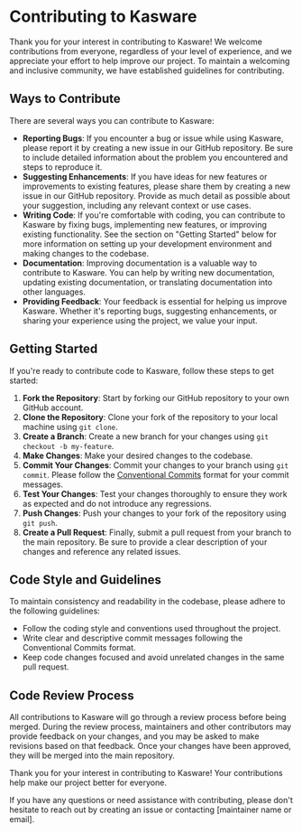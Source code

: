 # Contributing to Kasware

Thank you for your interest in contributing to Kasware! We welcome contributions from everyone, regardless of your level of experience, and we appreciate your effort to help improve our project. To maintain a welcoming and inclusive community, we have established guidelines for contributing.

## Ways to Contribute

There are several ways you can contribute to Kasware:

- **Reporting Bugs**: If you encounter a bug or issue while using Kasware, please report it by creating a new issue in our GitHub repository. Be sure to include detailed information about the problem you encountered and steps to reproduce it.
- **Suggesting Enhancements**: If you have ideas for new features or improvements to existing features, please share them by creating a new issue in our GitHub repository. Provide as much detail as possible about your suggestion, including any relevant context or use cases.
- **Writing Code**: If you're comfortable with coding, you can contribute to Kasware by fixing bugs, implementing new features, or improving existing functionality. See the section on "Getting Started" below for more information on setting up your development environment and making changes to the codebase.
- **Documentation**: Improving documentation is a valuable way to contribute to Kasware. You can help by writing new documentation, updating existing documentation, or translating documentation into other languages.
- **Providing Feedback**: Your feedback is essential for helping us improve Kasware. Whether it's reporting bugs, suggesting enhancements, or sharing your experience using the project, we value your input.

## Getting Started

If you're ready to contribute code to Kasware, follow these steps to get started:

1. **Fork the Repository**: Start by forking our GitHub repository to your own GitHub account.
2. **Clone the Repository**: Clone your fork of the repository to your local machine using `git clone`.
3. **Create a Branch**: Create a new branch for your changes using `git checkout -b my-feature`.
4. **Make Changes**: Make your desired changes to the codebase.
5. **Commit Your Changes**: Commit your changes to your branch using `git commit`. Please follow the [Conventional Commits](https://www.conventionalcommits.org/) format for your commit messages.
6. **Test Your Changes**: Test your changes thoroughly to ensure they work as expected and do not introduce any regressions.
7. **Push Changes**: Push your changes to your fork of the repository using `git push`.
8. **Create a Pull Request**: Finally, submit a pull request from your branch to the main repository. Be sure to provide a clear description of your changes and reference any related issues.

## Code Style and Guidelines

To maintain consistency and readability in the codebase, please adhere to the following guidelines:

- Follow the coding style and conventions used throughout the project.
- Write clear and descriptive commit messages following the Conventional Commits format.
- Keep code changes focused and avoid unrelated changes in the same pull request.

## Code Review Process

All contributions to Kasware will go through a review process before being merged. During the review process, maintainers and other contributors may provide feedback on your changes, and you may be asked to make revisions based on that feedback. Once your changes have been approved, they will be merged into the main repository.

Thank you for your interest in contributing to Kasware! Your contributions help make our project better for everyone.

If you have any questions or need assistance with contributing, please don't hesitate to reach out by creating an issue or contacting [maintainer name or email].

